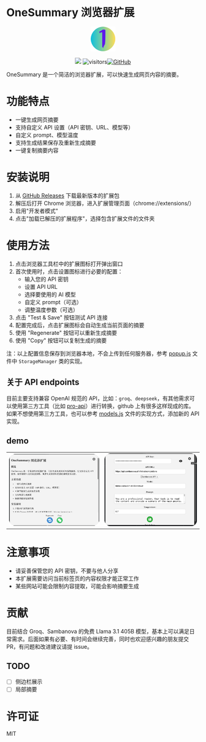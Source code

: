 # OneSummary 浏览器扩展
<div align="center">
<figure style="text-align: center">
    <img src="public/raw.png" width=64pt>
</figure>

<a href='https://follow-your-click.github.io/'><img src='https://img.shields.io/badge/Project-Page-Green'></a> ![visitors](https://visitor-badge.laobi.icu/badge?page_id=ultrasev.1summary&left_color=green&right_color=red)[![GitHub](https://img.shields.io/github/stars/ultrasev/1summary?style=social)](https://github.com/ultrasev/1summary)
</div>

OneSummary 是一个简洁的浏览器扩展，可以快速生成网页内容的摘要。

# 功能特点

- 一键生成网页摘要
- 支持自定义 API 设置（API 密钥、URL、模型等）
- 自定义 prompt、模型温度
- 支持生成结果保存及重新生成摘要
- 一键复制摘要内容

# 安装说明

1. 从 [GitHub Releases](https://github.com/ultrasev/1summary/releases) 下载最新版本的扩展包
2. 解压后打开 Chrome 浏览器，进入扩展管理页面（chrome://extensions/）
3. 启用"开发者模式"
4. 点击"加载已解压的扩展程序"，选择包含扩展文件的文件夹

# 使用方法

1. 点击浏览器工具栏中的扩展图标打开弹出窗口
2. 首次使用时，点击设置图标进行必要的配置：
   - 输入您的 API 密钥
   - 设置 API URL
   - 选择要使用的 AI 模型
   - 自定义 prompt（可选）
   - 调整温度参数（可选）
3. 点击 "Test & Save" 按钮测试 API 连接
4. 配置完成后，点击扩展图标会自动生成当前页面的摘要
5. 使用 "Regenerate" 按钮可以重新生成摘要
6. 使用 "Copy" 按钮可以复制生成的摘要

注：以上配置信息保存到浏览器本地，不会上传到任何服务器，参考 [popup.js](./onesummary/popup.js) 文件中 `StorageManager` 类的实现。

## 关于 API endpoints

目前主要支持兼容 OpenAI 规范的 API，比如：`groq`、`deepseek`，有其他需求可以使用第三方工具（比如 [pro-api](https://github.com/duolabmeng6/pro-api)）进行转换，github 上有很多这样现成的库。
如果不想使用第三方工具，也可以参考 [models.js](./onesummary/models.js) 文件的实现方式，添加新的 API 实现。

## demo

<table>
  <tr>
    <td><img src="public/demo1.png" alt="演示图片1" width="100%"></td>
    <td><img src="public/demo2.png" alt="演示图片2" width="100%"></td>
  </tr>
</table>

# 注意事项

- 请妥善保管您的 API 密钥，不要与他人分享
- 本扩展需要访问当前标签页的内容权限才能正常工作
- 某些网站可能会限制内容提取，可能会影响摘要生成

# 贡献

目前结合 Groq、Sambanova 的免费 Llama 3.1 405B 模型，基本上可以满足日常需求。后面如果有必要、有时间会继续完善，同时也欢迎感兴趣的朋友提交 PR，有问题和改进建议请提 issue。

## TODO

- [ ] 侧边栏展示
- [ ] 局部摘要

# 许可证

MIT
